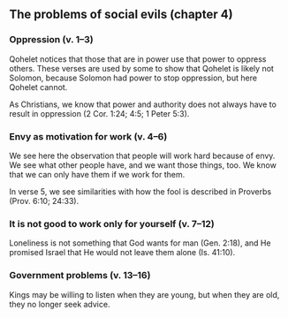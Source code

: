 ## The problems of social evils (chapter 4)

### Oppression (v. 1–3)

Qohelet notices that those that are in power use that power to oppress others. These verses are used by some to show that Qohelet is likely not Solomon, because Solomon had power to stop oppression, but here Qohelet cannot.

As Christians, we know that power and authority does not always have to result in oppression (2 Cor. 1:24; 4:5; 1 Peter 5:3).

### Envy as motivation for work (v. 4–6)

We see here the observation that people will work hard because of envy. We see what other people have, and we want those things, too. We know that we can only have them if we work for them.

In verse 5, we see similarities with how the fool is described in Proverbs (Prov. 6:10; 24:33).

### It is not good to work only for yourself (v. 7–12)

Loneliness is not something that God wants for man (Gen. 2:18), and He promised Israel that He would not leave them alone (Is. 41:10).

### Government problems (v. 13–16)

Kings may be willing to listen when they are young, but when they are old, they no longer seek advice.
